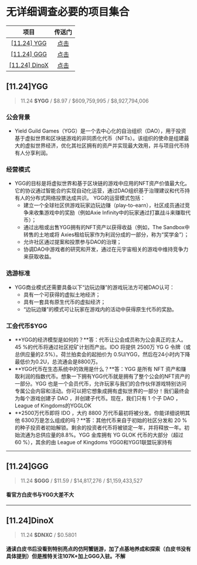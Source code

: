 # 无详细调查必要的项目集合

|                    项目                    |          传送门          |
| :----------------------------------------: | :----------------------: |
|   [[11.24] YGG](https://yieldguild.io/)    | [<div>点击</div>](#YGG)  |
| [[11.24] GGG](https://goodgamesguild.com/) | [<div>点击</div>](#GGG)  |
|     [[11.24] DinoX](https://dinox.io/)     | [<div>点击</div>](#DNXC) |



## [11.24]YGG<div id='YGG'>

> 11.24  **$YGG** / $8.97 / $609,759,995 / $8,927,794,006

### 公会背景

- Yield Guild Games（YGG）是一个去中心化的自治组织（DAO），用于投资基于虚拟世界和区块链游戏的非同质化代币（NFTs）。该组织的使命是组建最大的虚拟世界经济，优化其社区拥有的资产并实现最大效用，并与项目代币持有人分享利润。

### 经营模式

- YGG的目标是将虚拟世界和基于区块链的游戏中应用的NFT资产价值最大化。它的协议通过智能合约实现自动化运营，通过DAO组织基于治理建议和代币持有人的分布式网络投票达成共识。 YGG的运营模式包括：
  - 建立一个全球社区供游戏玩家边玩边赚（play-to-earn），社区成员通过竞争来收集游戏中的奖励（例如Axie Infinity中的玩家通过打赢战斗来赚取代币）；
  - 通过出租或出售YGG拥有的NFT资产以获得收益（例如，The Sandbox中转售的土地或将 Axies租给玩家作为利润分成的一部分，称为“奖学金”）；
  - 允许社区通过提案和投票参与DAO的治理；
  - 协调DAO中游戏者的研究和开发，通过在元宇宙相关的游戏中维持竞争力来获取收益。

### 选游标准

- YGG商业模式还需要具备以下“边玩边赚”的游戏玩法方可被DAO认可：
  - 具有一个可获得的虚拟土地经济；
  - 具有一套具有原生代币的虚拟经济； 
  - “边玩边赚”的模式可让玩家在游戏内的活动中获得原生代币的奖励。

### 工会代币$YGG

- **YGG的经济模型是如何的？**答：代币让公会成员称为公会真正的主人。45 %的代币将通过社区挖矿计划而产出。IDO 将提供 2500万 YG G 令牌（或总供应量的2.5%）。荷兰拍卖会的起拍价为 0.5U/YGG，然后在24小时内下降最低价为0.2U，总流通会是8800万。
- **YGG代币在生态系统中的效用是什么？**答：YGG 是所有 NFT 资产和赚取利润的指数代币。想象一下拥有YGG代币就是拥有了整个公会的NFT资产的一部分。YGG 也是一个会员代币，允许玩家与我们的合作伙伴游戏特别访问专属公会内容和活动。你可以把它想象成拥有虚拟世界的一部分！我们最终会为每个游戏创建子 DAO ，并创建子代币。现在，我们只有 1 个子 DAO ， League of Kingdoms的YGGLOK 
- **2500万代币即将 IDO ，大约 8800 万代币最初将被分发。你能详细说明其他 6300万是怎么组成的吗？**答：其他代币来自于初始的社区分发和 20 %的种子投资者初始解锁。剩余的投资者代币将被锁定一年，并将释放一年。初始流通为总供应量的8.8%。YGG 金库拥有 YG GLOK 代币的大部分（超过 60 %），其余的由 League of Kingdoms YGG0和YGG1联盟玩家持有

---------



## [11.24]GGG<div id='GGG'>

> 11.24  **$GGG** / $11.59 / $14,817,276 / $1,159,433,527

#### 看官方白皮书与YGG大差不大

-----------



## [11.24]DinoX<div id='DNXC'>

> 11.24  **$DNXC** / $0.5801

#### 通读白皮书后没看到特别亮点的仿阿蟹链游，加了点基地养成和探索（白皮书没有具体提到）但是推特关注107K+加上GGG入驻。不解
